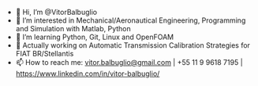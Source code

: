 - 👋 Hi, I’m @VitorBalbuglio
- 👀 I’m interested in Mechanical/Aeronautical Engineering, Programming and Simulation with Matlab, Python
- 🌱 I’m learning Python, Git, Linux and OpenFOAM
- 💞️ Actually working on Automatic Transmission Calibration Strategies for FIAT BR/Stellantis
- 📫 How to reach me: vitor.balbuglio@gmail.com | +55 11 9 9618 7195 | https://www.linkedin.com/in/vitor-balbuglio/

<!---
VitorBalbuglio/VitorBalbuglio is a ✨ special ✨ repository because its `README.md` (this file) appears on your GitHub profile.
You can click the Preview link to take a look at your changes.
--->
